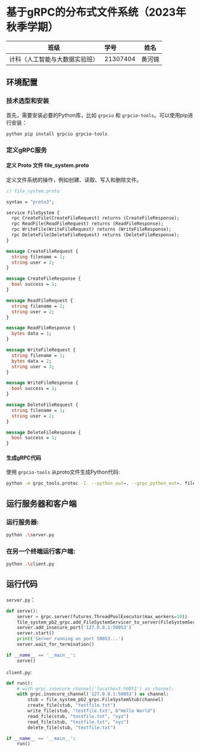 # 基于gRPC的分布式文件系统（2023年秋季学期）



| 班级                           | 学号     | 姓名   |
| ------------------------------ | :------- | ------ |
| 计科（人工智能与大数据实验班） | 21307404 | 黄河锦 |



## 环境配置

### 技术选型和安装

首先，需要安装必要的Python库，比如 `grpcio` 和 `grpcio-tools`。可以使用pip进行安装： 

 ```
 python pip install grpcio grpcio-tools
 ```



### 定义gRPC服务

#### 定义 Proto 文件 file_system.proto

定义文件系统的操作，例如创建、读取、写入和删除文件。

```protobuf
// file_system.proto

syntax = "proto3";

service FileSystem {
  rpc CreateFile(CreateFileRequest) returns (CreateFileResponse);
  rpc ReadFile(ReadFileRequest) returns (ReadFileResponse);
  rpc WriteFile(WriteFileRequest) returns (WriteFileResponse);
  rpc DeleteFile(DeleteFileRequest) returns (DeleteFileResponse);
}

message CreateFileRequest {
  string filename = 1;
  string user = 2;
}

message CreateFileResponse {
  bool success = 1;
}

message ReadFileRequest {
  string filename = 1;
  string user = 2;
}

message ReadFileResponse {
  bytes data = 1;
}

message WriteFileRequest {
  string filename = 1;
  bytes data = 2;
  string user = 3;
}

message WriteFileResponse {
  bool success = 1;
}

message DeleteFileRequest {
  string filename = 1;
  string user = 2;
}

message DeleteFileResponse {
  bool success = 1;
}
```

#### 生成gRPC代码

使用 `grpcio-tools` 从proto文件生成Python代码:

```bash
python -m grpc_tools.protoc -I. --python_out=. --grpc_python_out=. file_system.proto 
```



## 运行服务器和客户端

### 运行服务器:

```sh
python .\server.py
```

### 在另一个终端运行客户端:

```sh 
python .\client.py 
```



## 运行代码

`server.py`：

```python
def serve():
    server = grpc.server(futures.ThreadPoolExecutor(max_workers=10))
    file_system_pb2_grpc.add_FileSystemServicer_to_server(FileSystemServicer(), server)
    server.add_insecure_port('127.0.0.1:50053')
    server.start()
    print('Server running on port 50053...')
    server.wait_for_termination()

if __name__ == '__main__':
    serve()
```

`client.py`:

```python
def run():
    # with grpc.insecure_channel('localhost:50051') as channel:
    with grpc.insecure_channel('127.0.0.1:50053') as channel:
        stub = file_system_pb2_grpc.FileSystemStub(channel)
        create_file(stub, "testfile.txt")
        write_file(stub, "testfile.txt", b"Hello World")
        read_file(stub, "testfile.txt", "xyz")
        read_file(stub, "testfile.txt", "xyz")
        delete_file(stub, "testfile.txt")

if __name__ == '__main__':
    run()
```



